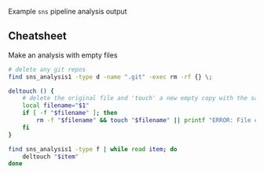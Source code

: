Example `sns` pipeline analysis output


## Cheatsheet

Make an analysis with empty files

```bash
# delete any git repos
find sns_analysis1 -type d -name ".git" -exec rm -rf {} \;

deltouch () {
    # delete the original file and 'touch' a new empty copy with the same name
    local filename="$1"
    if [ -f "$filename" ]; then
        rm -f "$filename" && touch "$filename" || printf "ERROR: File could not be deleted: %s\n" "$filename" 
    fi
}

find sns_analysis1 -type f | while read item; do
    deltouch "$item"
done


```
